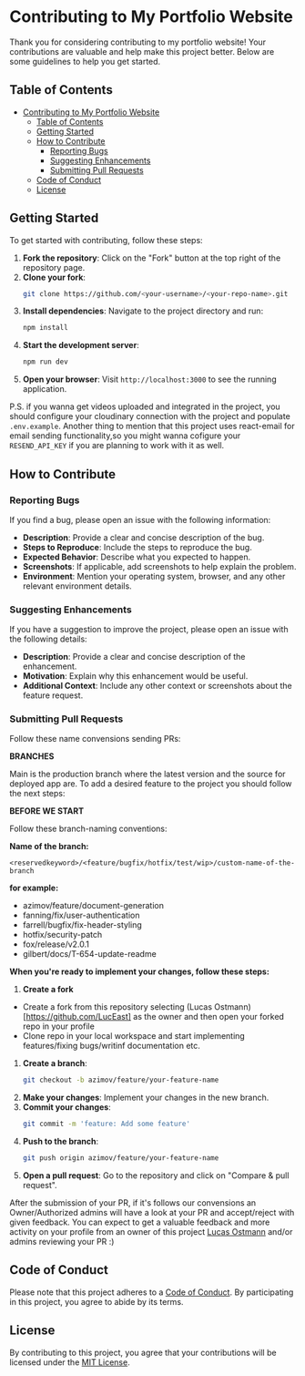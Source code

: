 # Contributing to My Portfolio Website

Thank you for considering contributing to my portfolio website! Your contributions are valuable and help make this project better. Below are some guidelines to help you get started.

## Table of Contents

- [Contributing to My Portfolio Website](#contributing-to-my-portfolio-website)
  - [Table of Contents](#table-of-contents)
  - [Getting Started](#getting-started)
  - [How to Contribute](#how-to-contribute)
    - [Reporting Bugs](#reporting-bugs)
    - [Suggesting Enhancements](#suggesting-enhancements)
    - [Submitting Pull Requests](#submitting-pull-requests)
  - [Code of Conduct](#code-of-conduct)
  - [License](#license)

## Getting Started

To get started with contributing, follow these steps:

1. **Fork the repository**: Click on the "Fork" button at the top right of the repository page.
2. **Clone your fork**: 
    ```sh
    git clone https://github.com/<your-username>/<your-repo-name>.git
    ```
3. **Install dependencies**: Navigate to the project directory and run:
    ```sh
    npm install
    ```
4. **Start the development server**: 
    ```sh
    npm run dev
    ```
5. **Open your browser**: Visit `http://localhost:3000` to see the running application.

P.S. if you wanna get videos uploaded and integrated in the project, you should configure your cloudinary connection with the project and populate `.env.example`. 
     Another thing to mention that this project uses react-email for email sending functionality,so you might wanna cofigure your `RESEND_API_KEY` if you are planning to work with it as well.

## How to Contribute

### Reporting Bugs

If you find a bug, please open an issue with the following information:
- **Description**: Provide a clear and concise description of the bug.
- **Steps to Reproduce**: Include the steps to reproduce the bug.
- **Expected Behavior**: Describe what you expected to happen.
- **Screenshots**: If applicable, add screenshots to help explain the problem.
- **Environment**: Mention your operating system, browser, and any other relevant environment details.

### Suggesting Enhancements

If you have a suggestion to improve the project, please open an issue with the following details:
- **Description**: Provide a clear and concise description of the enhancement.
- **Motivation**: Explain why this enhancement would be useful.
- **Additional Context**: Include any other context or screenshots about the feature request.

### Submitting Pull Requests

Follow these name convensions sending PRs:

**BRANCHES**

Main is the production branch where the latest version and the source for deployed app are.
To add a desired feature to the project you should follow the next steps:

**BEFORE WE START**

Follow these branch-naming conventions:

**Name of the branch:**

`<reservedkeyword>/<feature/bugfix/hotfix/test/wip>/custom-name-of-the-branch`

**for example:**

- azimov/feature/document-generation
- fanning/fix/user-authentication
- farrell/bugfix/fix-header-styling
- hotfix/security-patch
- fox/release/v2.0.1
- gilbert/docs/T-654-update-readme 

**When you're ready to implement your changes, follow these steps:**

1. **Create a fork**
- Create a fork from this repository selecting (Lucas Ostmann)[https://github.com/LucEast] as the owner and then open your forked repo in your profile 
- Clone repo in your local workspace and start implementing features/fixing bugs/writinf documentation etc.

1. **Create a branch**: 
    ```sh
    git checkout -b azimov/feature/your-feature-name
    ```
2. **Make your changes**: Implement your changes in the new branch.
3. **Commit your changes**: 
    ```sh
    git commit -m 'feature: Add some feature'
    ```
4. **Push to the branch**: 
    ```sh
    git push origin azimov/feature/your-feature-name
    ```
5. **Open a pull request**: Go to the repository and click on "Compare & pull request".

After the submission of your PR, if it's follows our convensions an Owner/Authorized admins will have a look at your PR and accept/reject with given feedback. You can expect to get a valuable feedback and more activity on your profile from an owner of this project [Lucas Ostmann](https://github.com/LucEast) and/or admins reviewing your PR :)

## Code of Conduct

Please note that this project adheres to a [Code of Conduct](CODE_OF_CONDUCT.md). By participating in this project, you agree to abide by its terms.

## License

By contributing to this project, you agree that your contributions will be licensed under the [MIT License](LICENSE).
